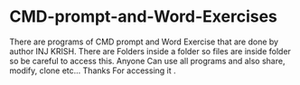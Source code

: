 # CMD-prompt-and-Word-Exercises
There are programs of CMD prompt and Word Exercise that are done by author INJ KRISH. There are Folders inside a folder so files are inside folder so be careful to access this.  Anyone Can use all programs and also share, modify, clone etc... Thanks For accessing it .
